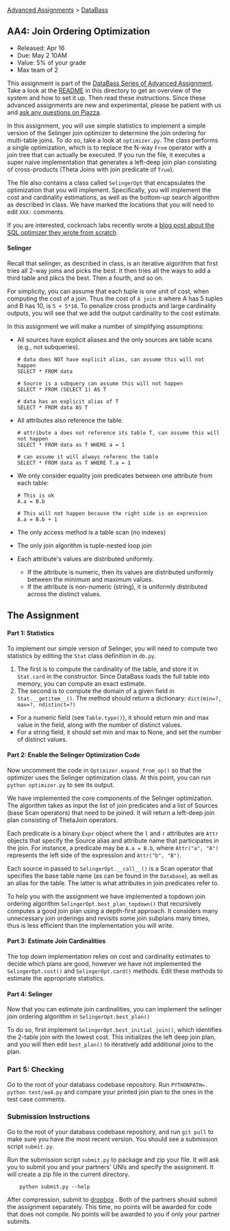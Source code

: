 [Advanced Assignments](./) > [DataBass](./databass)

## AA4: Join Ordering Optimization


* Released: Apr 16	
* Due: May 2 10AM
* Value: 5% of your grade
* Max team of 2

This assignment is part of the [DataBass Series of Advanced Assignment](./).  Take a look at the [README](./) in this directory to get an overview of the system and how to set it up.  Then read these instructions.  Since these advanced assignments are new and experimental, please be patient with us and [ask any questions on Piazza](https://piazza.com/class/jgwnwiy186d6pu).

In this assignment, you will use simple statistics to implement a simple version of the Selinger join optimizer to determine the join ordering for multi-table joins.
To do so, take a look at `optimizer.py`.  The class performs a single optimization, which is to replace the N-way `From` operator with a join tree that can actually be executed.
If you run the file, it executes a super naive implementation that generates a left-deep join plan consisting of cross-products (Theta Joins with join predicate of `True`).   

The file also contains a class called `SelingerOpt` that encapsulates the optimization that you will implement.  Specifically, you will implement the cost and cardinality estimations, as well as the bottom-up search algorithm as described in class.  We have marked the locations that you will need to edit `XXX:` comments.

If you are interested, cockroach labs recently wrote a [blog post about the SQL optimizer they wrote from scratch](https://www.cockroachlabs.com/blog/building-cost-based-sql-optimizer/).


#### Selinger

Recall that selinger, as described in class, is an iterative algorithm that first tries all 2-way joins and picks the best.  It then tries all the ways to add a third table and pikcs the best.  Then a fourth, and so on.  

For simplicity, you can assume that each tuple is one unit of cost, when computing the cost of a join. Thus the cost of `A join B` where A has 5 tuples and B has 10, is `5 + 5*10`.   To penalize cross products and large cardinality outputs, you will see that we add the output cardinality to the cost estimate.

In this assignment we will make a number of simplifying assumptions:

* All sources have explicit aliases and the only sources are table scans  (e.g., not subqueries).  

      # data does NOT have explicit alias, can assume this will not happen
      SELECT * FROM data    
      
      # Source is a subquery can assume this will not happen
      SELECT * FROM (SELECT 1) AS T
      
      # data has an explicit alias of T
      SELECT * FROM data AS T

* All attributes also reference the table.  

      # attribute a does not reference its table T, can assume this will not happen
      SELECT * FROM data as T WHERE a = 1 
      
      # can assume it will always referenc the table 
      SELECT * FROM data as T WHERE T.a = 1 

* We only consider equality join predicates between one attribute from each table:

      # This is ok
      A.a = B.b  
      
      # This will not happen because the right side is an expression
      A.a = B.b + 1

* The only access method is a table scan (no indexes)
* The only join algorithm is tuple-nested loop join
* Each attribute's values are distributed uniformly. 
  * If the attribute is numeric, then its values are distributed uniformly between the minimum and maximum values.  
  * If the attribute is non-numeric (string), it is uniformly distributed across the distinct values.

## The Assignment


#### Part 1: Statistics

To implement our simple version of Selinger, you will need to compute two statistics by editing the `Stat` class definition in `db.py`.   

1. The first is to compute the cardinality of the table, and store it in `Stat.card` in the constructor.  Since DataBass loads the full table into memory, you can compute an exact estimate.     
2. The second is to compute the domain of a given field in `Stat.__getitem__()`.    The method should return a dictionary: `dict(min=?, max=?, ndistinct=?)`
  * For a numeric field (see `Table.type()`), it should return min and max value in the field, along with the number of distinct values.
  * For a string field, it should set min and max to None, and set the number of distinct values.


#### Part 2: Enable the Selinger Optimization Code

Now uncomment the code in `Optimizer.expand_from_op()` so that the optimizer uses the Selinger optimization class.   At this point, you can run `python optimizer.py` to see its output.

We have implemented the core components of the Selinger optimization.  The algorithm takes as input the list of join predicates and a list of Sources (base Scan operators) that need to be joined.  It will return a left-deep join plan consisting of ThetaJoin operators.

Each predicate is a binary `Expr` object where the `l` and `r` attributes are `Attr` objects that specify the Source alias and attribute name that participates in the join.  For instance, a predicate may be `A.a = B.b`, where `Attr("a", "A")` represents the left side of the expression and `Attr("b", "B")`.  

Each source in passed to `SelingerOpt.__call__()` is a Scan operator that specifies the base table name (as can be found in the `Database`), as well as an alias for the table.    The latter is what attributes in join predicates refer to.

To help you with the assignment we have implemented a topdown join ordering algorithm `SelingerOpt.best_plan_topdown()` that recursively computes a good join plan using a depth-first approach.   It considers many unnecessary join orderings and revisits some join subplans many times, thus is less efficient than the implementation you will write. 

#### Part 3: Estimate Join Cardinalities

The top down implementation relies on cost and cardinality estimates to decide which plans are good, however we have not implemented the `SelingerOpt.cost()` and `SelingerOpt.card()` methods.  Edit these methods to estimate the appropriate statistics.  

#### Part 4: Selinger

Now that you can estimate join cardinalities, you can implement the selinger join ordering algorithm in `SelingerOpt.best_plan()`    

To do so, first implement `SelingerOpt.best_initial_join()`, which identifies the 2-table join with the lowest cost.  This initializes the left deep join plan, and you will then edit `best_plan()` to iteratively add additional joins to the plan.

### Part 5: Checking

Go to the root of your databass codebase repository. Run `PYTHONPATH=. python test/aa4.py` and compare your printed join plan to the ones in the test case comments.

### Submission Instructions


Go to the root of your databass codebase repository, and run `git pull` to make sure you have the most recent version.  You should see a submission script `submit.py`.

Run the submission script `submit.py` to package and zip your file.  It will ask you to submit you and your partners' UNIs and specify the assignment. It will create a zip file in the current directory.  

        python submit.py --help

After compression, submit to [dropbox](https://www.dropbox.com/request/GDl6CuTNeeNfRRMJBshG) . Both of the partners should submit the assignment separately. This time, no points will be awarded for code that does not compile. No points will be awarded to you if only your partner submits.
